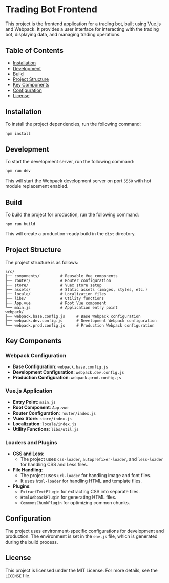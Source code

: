 # Trading Bot Frontend

This project is the frontend application for a trading bot, built using Vue.js and Webpack. It provides a user interface for interacting with the trading bot, displaying data, and managing trading operations.

## Table of Contents
- [Installation](#installation)
- [Development](#development)
- [Build](#build)
- [Project Structure](#project-structure)
- [Key Components](#key-components)
- [Configuration](#configuration)
- [License](#license)

## Installation
To install the project dependencies, run the following command:

```bash
npm install
```

## Development
To start the development server, run the following command:

```bash
npm run dev
```

This will start the Webpack development server on port `5550` with hot module replacement enabled.

## Build
To build the project for production, run the following command:

```bash
npm run build
```

This will create a production-ready build in the `dist` directory.

## Project Structure
The project structure is as follows:
```
src/
├── components/         # Reusable Vue components
├── router/             # Router configuration
├── store/              # Vuex store setup
├── assets/             # Static assets (images, styles, etc.)
├── locale/             # Localization files
├── libs/               # Utility functions
├── App.vue             # Root Vue component
└── main.js             # Application entry point
webpack/
├── webpack.base.config.js     # Base Webpack configuration
├── webpack.dev.config.js      # Development Webpack configuration
└── webpack.prod.config.js     # Production Webpack configuration
```

## Key Components

### Webpack Configuration
- **Base Configuration**: `webpack.base.config.js`
- **Development Configuration**: `webpack.dev.config.js`
- **Production Configuration**: `webpack.prod.config.js`

### Vue.js Application
- **Entry Point**: `main.js`
- **Root Component**: `App.vue`
- **Router Configuration**: `router/index.js`
- **Vuex Store**: `store/index.js`
- **Localization**: `locale/index.js`
- **Utility Functions**: `libs/util.js`

### Loaders and Plugins
- **CSS and Less**:
  - The project uses `css-loader`, `autoprefixer-loader`, and `less-loader` for handling CSS and Less files.
- **File Handling**:
  - The project uses `url-loader` for handling image and font files.
  - It uses `html-loader` for handling HTML and template files.
- **Plugins**:
  - `ExtractTextPlugin` for extracting CSS into separate files.
  - `HtmlWebpackPlugin` for generating HTML files.
  - `CommonsChunkPlugin` for optimizing common chunks.

## Configuration
The project uses environment-specific configurations for development and production. The environment is set in the `env.js` file, which is generated during the build process.

## License
This project is licensed under the MIT License. For more details, see the `LICENSE` file.

